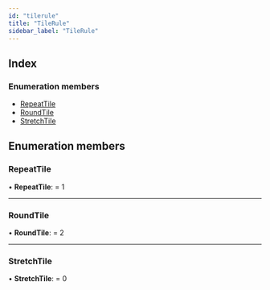 ```yaml
---
id: "tilerule"
title: "TileRule"
sidebar_label: "TileRule"
---
```


## Index

### Enumeration members

* [RepeatTile](tilerule.md#repeattile)
* [RoundTile](tilerule.md#roundtile)
* [StretchTile](tilerule.md#stretchtile)

## Enumeration members

###  RepeatTile

• **RepeatTile**: = 1

___

###  RoundTile

• **RoundTile**: = 2

___

###  StretchTile

• **StretchTile**: = 0
